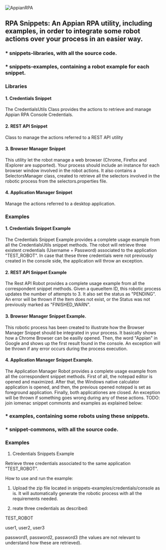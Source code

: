 ![AppianRPA](https://www.appian.com/wp-content/uploads/2020/03/ap_rpa_lockup.png)

## RPA Snippets: An Appian RPA utility, including examples, in order to integrate some robot actions over your process in an easier way. 


### * snippets-libraries, with all the source code.
### * snippets-examples, containing a robot example for each snippet.


### Libraries

#### 1. Credentials Snippet

The CredentialsUtils Class provides the actions to retrieve and manage 
Appian RPA Console Credentials.

#### 2. REST API Snippet

Class to manage the actions referred to a REST API utility

#### 3. Browser Manager Snippet

This utility let the robot manage a web browser (Chrome, Firefox and
IExplorer are supported). Your process should include an instance for each
browser window involved in the robot actions. It also contains a SelectorsManager class, created 
to retrieve all the selectors involved in the robotic process from the selectors.properties file.

#### 4. Application Manager Snippet

Manage the actions referred to a desktop application.

### Examples

#### 1. Credentials Snippet Example 

The Credentials Snippet Example provides a complete usage example from all the
CredentialsUtils snippet methods. The robot will retrieve three existent
credentials (Username + Password) associated to the application "TEST_ROBOT".
In case that these three credentials were not previously created in the
console side, the application will throw an exception.


#### 2. REST API Snippet Example 

The Rest API Robot provides a complete usage example from all the
correspondent snippet methods. Given a queueItem ID, this robotic process
updates the number of attempts to 3. It also set the status as "PENDING". An
error will be thrown if the Item does not exist, or the Status was not
previously marked as "FINISHED_WARN".


#### 3. Browser Manager Snippet Example.

This robotic process has been created to illustrate how the Browser Manager
Snippet should be integrated in your process. It basically shows how a Chrome 
Browser can be easilly opened. Then, the word "Appian" in Google and shows up the 
first result found in the console. An exception will be thrown if any error 
occurs during the process execution.


#### 4. Application Manager Snippet Example. 


The Application Manager Robot provides a complete usage example from all the
correspondent snippet methods. First of all, the notepad editor is opened and
maximized. After that, the Windows native calculator application is opened,
and then, the previous opened notepad is set as foreground application.
Finally, both applicationes are closed. An exception will be thrown if
something goes wrong during any of these actions.
TODO: join iomenac snippet commonts and examples as explained below:

### * examples, containing some robots using these snippets.
### * snippet-commons, with all the source code.


### Examples

1. Credentials Snippets Example 

Retrieve three credentials associated to the same application "TEST_ROBOT".

How to use and run the example: 

1. Upload the zip file located in snippets-examples/credentials/console as is. 
It will automatically generate the robotic process with all the requirements needed. 

2. reate three credentials as described: 

TEST_ROBOT 

user1, user2, user3 

password1, password2, password3 (the values are not relevant to understand how these are retrieved).
